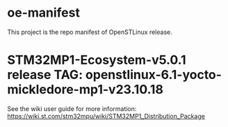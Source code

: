 # oe-manifest
This project is the repo manifest of OpenSTLinux release.
# STM32MP1-Ecosystem-v5.0.1 release TAG: openstlinux-6.1-yocto-mickledore-mp1-v23.10.18

See the wiki user guide for more information: https://wiki.st.com/stm32mpu/wiki/STM32MP1_Distribution_Package
